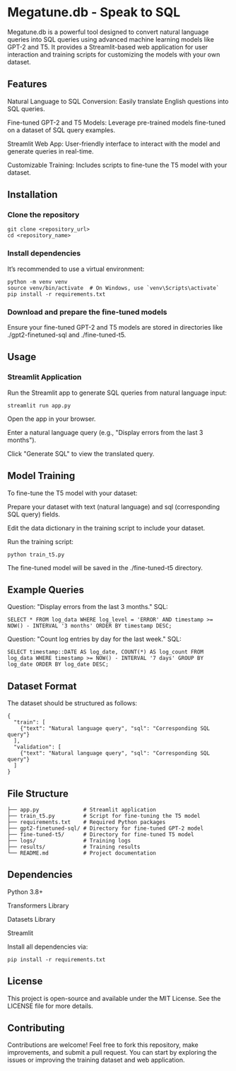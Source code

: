 # Megatune.db - Speak to SQL
Megatune.db is a powerful tool designed to convert natural language queries into SQL queries using advanced machine learning models like GPT-2 and T5. It provides a Streamlit-based web application for user interaction and training scripts for customizing the models with your own dataset.

## Features
Natural Language to SQL Conversion: Easily translate English questions into SQL queries.

Fine-tuned GPT-2 and T5 Models: Leverage pre-trained models fine-tuned on a dataset of SQL query examples.

Streamlit Web App: User-friendly interface to interact with the model and generate queries in real-time.

Customizable Training: Includes scripts to fine-tune the T5 model with your dataset.

## Installation

 ### Clone the repository

```
git clone <repository_url>
cd <repository_name>
```

### Install dependencies
It’s recommended to use a virtual environment:

```
python -m venv venv
source venv/bin/activate  # On Windows, use `venv\Scripts\activate`
pip install -r requirements.txt
```

### Download and prepare the fine-tuned models

Ensure your fine-tuned GPT-2 and T5 models are stored in directories like ./gpt2-finetuned-sql and ./fine-tuned-t5.

## Usage

### Streamlit Application

Run the Streamlit app to generate SQL queries from natural language input:

```
streamlit run app.py
```
Open the app in your browser.

Enter a natural language query (e.g., "Display errors from the last 3 months").

Click "Generate SQL" to view the translated query.

## Model Training

To fine-tune the T5 model with your dataset:

Prepare your dataset with text (natural language) and sql (corresponding SQL query) fields.

Edit the data dictionary in the training script to include your dataset.

Run the training script:

```
python train_t5.py
```
The fine-tuned model will be saved in the ./fine-tuned-t5 directory.

## Example Queries

Question: "Display errors from the last 3 months." SQL:

```
SELECT * FROM log_data WHERE log_level = 'ERROR' AND timestamp >= NOW() - INTERVAL '3 months' ORDER BY timestamp DESC;
```

Question: "Count log entries by day for the last week." SQL:

```
SELECT timestamp::DATE AS log_date, COUNT(*) AS log_count FROM log_data WHERE timestamp >= NOW() - INTERVAL '7 days' GROUP BY log_date ORDER BY log_date DESC;
```

## Dataset Format

The dataset should be structured as follows:

```
{
  "train": [
    {"text": "Natural language query", "sql": "Corresponding SQL query"}
  ],
  "validation": [
    {"text": "Natural language query", "sql": "Corresponding SQL query"}
  ]
}
```

## File Structure
```
├── app.py              # Streamlit application
├── train_t5.py         # Script for fine-tuning the T5 model
├── requirements.txt    # Required Python packages
├── gpt2-finetuned-sql/ # Directory for fine-tuned GPT-2 model
├── fine-tuned-t5/      # Directory for fine-tuned T5 model
├── logs/               # Training logs
├── results/            # Training results
└── README.md           # Project documentation
```

## Dependencies
Python 3.8+

Transformers Library

Datasets Library

Streamlit

Install all dependencies via:

```
pip install -r requirements.txt
```

## License
This project is open-source and available under the MIT License. See the LICENSE file for more details.

## Contributing
Contributions are welcome! Feel free to fork this repository, make improvements, and submit a pull request. You can start by exploring the issues or improving the training dataset and web application.

